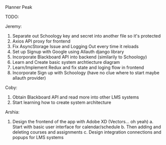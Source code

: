 Planner Peak

TODO:

Jeremy:
1. Separate out Schoology key and secret into another file so it's protected
2. Axios API proxy for frontend
3. Fix AsyncStorage Issue and Logging Out every time it reloads
4. Set up Signup with Google using Allauth django library 
5. Incorporate Blackboard API into backend (similarily to Schoology)
6. Learn and Create basic system archtiecture diagram
7. Learn/Implement Redux and fix state and loging flow in frontend
8. Incorporate Sign up with Schoology (have no clue where to start maybe allauth provider)

Coby: 
1. Obtain Blackboard API and read more into other LMS systems
2. Start learning how to create system architecture

Arshia:
1. Design the frontend of the app with Adobe XD (Vectors... oh yeah)
    a. Start with basic user interface for calendar/schedule
    b. Then adding and deleting courses and assignments
    c. Design integration connections and popups for LMS systems

 
